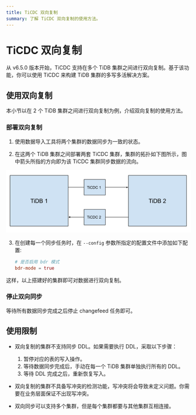 ```yaml
---
title: TiCDC 双向复制
summary: 了解 TiCDC 双向复制的使用方法。
---
```


# TiCDC 双向复制

从 v6.5.0 版本开始，TiCDC 支持在多个 TiDB 集群之间进行双向复制。基于该功能，你可以使用 TiCDC 来构建 TiDB 集群的多写多活解决方案。

## 使用双向复制

本小节以在 2 个 TiDB 集群之间进行双向复制为例，介绍双向复制的使用方法。

### 部署双向复制

1. 使用数据导入工具将两个集群的数据同步为一致的状态。

2. 在这两个 TiDB 集群之间部署两套 TiCDC 集群，集群的拓扑如下图所示，图中箭头所指的方向即为该 TiCDC 集群同步数据的流向。

![TiCDC bidirectional replication](/media/ticdc/ticdc-bidirectional-replication.png)


3. 在创建每一个同步任务时，在 `--config` 参数所指定的配置文件中添加如下配置:

    ```toml
    # 是否启用 bdr 模式
    bdr-mode = true
    ```

这样，以上搭建好的集群即可对数据进行双向复制。

### 停止双向同步

等待所有数据同步完成之后停止 changefeed 任务即可。

## 使用限制

- 双向复制的集群不支持同步 DDL。如果需要执行 DDL，采取以下步骤：

    1. 暂停对应的表的写入操作。
    2. 等待数据同步完成后，手动在每一个 TiDB 集群单独执行所有的 DDL。
    3. 等待 DDL 完成之后，重新恢复写入。

- 双向复制的集群不具备写冲突的检测功能，写冲突将会导致未定义问题。你需要在业务层面保证不出现写冲突。

- 双向同步可以支持多个集群，但是每个集群都要与其他集群互相连接。
